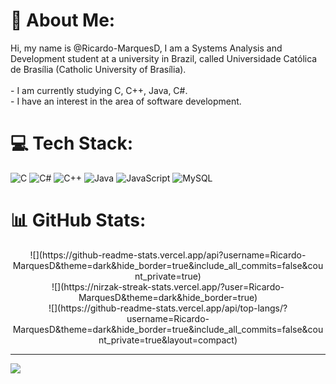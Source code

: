 # 💫 About Me:
Hi, my name is @Ricardo-MarquesD, I am a Systems Analysis and Development student at a university in Brazil, called Universidade Católica de Brasília (Catholic University of Brasília).<br><br>- I am currently studying C, C++, Java, C#.<br>- I have an interest in the area of ​​software development.


# 💻 Tech Stack:
![C](https://img.shields.io/badge/c-%2300599C.svg?style=for-the-badge&logo=c&logoColor=white) ![C#](https://img.shields.io/badge/c%23-%23239120.svg?style=for-the-badge&logo=csharp&logoColor=white) ![C++](https://img.shields.io/badge/c++-%2300599C.svg?style=for-the-badge&logo=c%2B%2B&logoColor=white) ![Java](https://img.shields.io/badge/java-%23ED8B00.svg?style=for-the-badge&logo=openjdk&logoColor=white) ![JavaScript](https://img.shields.io/badge/javascript-%23323330.svg?style=for-the-badge&logo=javascript&logoColor=%23F7DF1E) ![MySQL](https://img.shields.io/badge/mysql-4479A1.svg?style=for-the-badge&logo=mysql&logoColor=white)
# 📊 GitHub Stats:
<div align="center">
![](https://github-readme-stats.vercel.app/api?username=Ricardo-MarquesD&theme=dark&hide_border=true&include_all_commits=false&count_private=true)<br>
![](https://nirzak-streak-stats.vercel.app/?user=Ricardo-MarquesD&theme=dark&hide_border=true)<br/>
![](https://github-readme-stats.vercel.app/api/top-langs/?username=Ricardo-MarquesD&theme=dark&hide_border=true&include_all_commits=false&count_private=true&layout=compact)
</div>

---
[![](https://visitcount.itsvg.in/api?id=Ricardo-MarquesD&icon=0&color=0)](https://visitcount.itsvg.in)

<!-- Proudly created with GPRM ( https://gprm.itsvg.in ) -->
